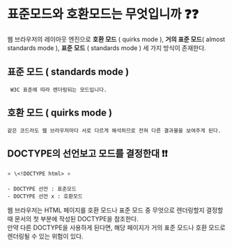 # 표준모드와 호환모드는 무엇입니까 ❓❓
웹 브라우저의 레이아웃 엔진으로 **호환 모드** ( quirks mode ), **거의 표준 모드**( almost standards mode ), **표준 모드** ( standards mode ) 세 가지 방식이 존재한다.

##  표준 모드 ( standards mode )
     W3C 표준에 따라 렌더링되는 모드입니다.

## 호환 모드 ( quirks mode )
    같은 코드라도 웹 브라우저마다 서로 다르게 해석하므로 전혀 다른 결과물을 보여주게 된다.

## DOCTYPE의 선언보고 모드를 결정한대 ❗❗
    ⭐ \<!DOCTYPE html> ⭐   

    - DOCTYPE 선언 : 표준모드
    - DOCTYPE 선언 x : 호환모드
웹 브라우저는 HTML 페이지를 호환 모드나 표준 모드 중 무엇으로 렌더링할지 결정할 때 문서의 첫 부분에 작성된 DOCTYPE을 참조한다.   
만약 다른 DOCTYPE을 사용하게 된다면, 해당 페이지가 거의 표준 모드나 호환 모드로 렌더링될 수 있는 위험이 있다.

